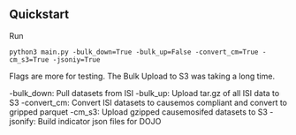 
## Quickstart

Run
```
python3 main.py -bulk_down=True -bulk_up=False -convert_cm=True -cm_s3=True -jsoniy=True
```

Flags are more for testing. The Bulk Upload to S3 was taking a long time.

-bulk_down: Pull datasets from ISI
-bulk_up: Upload tar.gz of all ISI data to S3
-convert_cm: Convert ISI datasets to causemos compliant and convert to gripped parquet
-cm_s3: Upload gzipped causemosifed datasets to S3
-jsonify: Build indicator json files for DOJO
